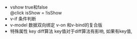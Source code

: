 #  
* vshow
true和false  
@click isShow = !isShow  
* v-if 条件判断
* v-model    数据双向绑定 v-on 和v-bind的复合版
* 特殊属性 key diff算法
key值对于diff算法有影响, 如果有key值,
